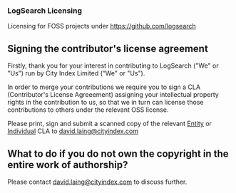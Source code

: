 ### LogSearch Licensing

Licensing for FOSS projects under https://github.com/logsearch

## Signing the contributor's license agreement

Firstly, thank you for your interest in contributing to LogSearch ("We" or "Us")
run by City Index Limited (“We" or "Us"). 

In order to merge your contributions we require you to sign a CLA (Contributor's License Agreeement) 
assigning your intellectual property rights in the contribution to us, so that we in turn can
license those contributions to others under the relevant OSS license.

Please print, sign and submit a scanned copy of the relevant [Entity](https://github.com/logsearch/licensing/blob/master/contributor-license-agreements/LogSearch_Entity_Contributor_License_Agreement.md) 
or [Individual](https://github.com/logsearch/licensing/blob/master/contributor-license-agreements/LogSearch_Individual_Contributor_License_Agreement.md)
 CLA to david.laing@cityindex.com

## What to do if you do not own the copyright in the entire work of authorship?

Please contact david.laing@cityindex.com to discuss further.